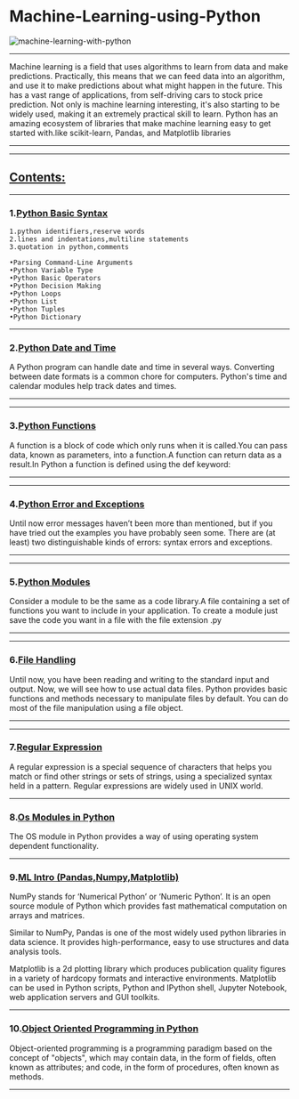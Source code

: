 # Machine-Learning-using-Python
![machine-learning-with-python](https://user-images.githubusercontent.com/29937202/41456775-21aecb7e-709f-11e8-8734-2f9baa51cc72.png)
***
Machine learning is a field that uses algorithms to learn from data and make predictions. Practically, this means that we can feed data into an algorithm, and use it to make predictions about what might happen in the future. This has a vast range of applications, from self-driving cars to stock price prediction. Not only is machine learning interesting, it's also starting to be widely used, making it an extremely practical skill to learn.
Python has an amazing ecosystem of libraries that make machine learning easy to get started with.like scikit-learn, Pandas, and Matplotlib libraries
***
***
## [Contents:](https://github.com/sam2702/Machine-Learning-using-Python)
***

### 1.[Python Basic Syntax](https://github.com/sam2702/Machine-Learning-using-Python)

```
1.python identifiers,reserve words
2.lines and indentations,multiline statements
3.quotation in python,comments
```
```
•Parsing Command-Line Arguments
•Python Variable Type
•Python Basic Operators
•Python Decision Making
•Python Loops
•Python List
•Python Tuples
•Python Dictionary
```
***
### 2.[Python Date and Time](https://github.com/sam2702/Machine-Learning-using-Python/blob/master/Python%20Date%20and%20Time.py)
A Python program can handle date and time in several ways. Converting between date formats is a common chore for computers. Python's time and calendar modules help track dates and times.
***
***
### 3.[Python Functions](https://github.com/sam2702/Machine-Learning-using-Python/blob/master/function.py)
A function is a block of code which only runs when it is called.You can pass data, known as parameters, into a function.A function can return data as a result.In Python a function is defined using the def keyword:
***
***
### 4.[Python Error and Exceptions](https://github.com/sam2702/Machine-Learning-using-Python/tree/master/Exceptions)
Until now error messages haven’t been more than mentioned, but if you have tried out the examples you have probably seen some. There are (at least) two distinguishable kinds of errors: syntax errors and exceptions.
***
***
### 5.[Python Modules](https://github.com/sam2702/Machine-Learning-using-Python/blob/master/IPYNB/Module.ipynb)
Consider a module to be the same as a code library.A file containing a set of functions you want to include in your application.
To create a module just save the code you want in a file with the file extension .py
***
***
### 6.[File Handling](https://github.com/sam2702/Machine-Learning-using-Python/blob/master/IPYNB/File%20handling.ipynb)
Until now, you have been reading and writing to the standard input and output. Now, we will see how to use actual data files.
Python provides basic functions and methods necessary to manipulate files by default. You can do most of the file manipulation using a file object.
***
***
### 7.[Regular Expression](https://github.com/sam2702/Machine-Learning-using-Python/blob/master/IPYNB/Regular%2Bexpression.ipynb)
A regular expression is a special sequence of characters that helps you match or find other strings or sets of strings, using a specialized syntax held in a pattern. Regular expressions are widely used in UNIX world.
***
### 8.[Os Modules in Python](https://github.com/sam2702/Machine-Learning-using-Python/blob/master/IPYNB/OS%2BModule.ipynb)
The OS module in Python provides a way of using operating system dependent functionality.
***
### 9.[ML Intro (Pandas,Numpy,Matplotlib)](https://github.com/sam2702/Machine-Learning-using-Python/tree/master/ML)
NumPy stands for ‘Numerical Python’ or ‘Numeric Python’. It is an open source module of Python which provides fast mathematical computation on arrays and matrices.

Similar to NumPy, Pandas is one of the most widely used python libraries in data science. It provides high-performance, easy to use structures and data analysis tools.

Matplotlib is a 2d plotting library which produces publication quality figures in a variety of hardcopy formats and interactive environments. Matplotlib can be used in Python scripts, Python and IPython shell, Jupyter Notebook, web application servers and GUI toolkits.
***
### 10.[Object Oriented Programming in Python](https://github.com/sam2702/Machine-Learning-using-Python/tree/master/OOPs)
Object-oriented programming is a programming paradigm based on the concept of "objects", which may contain data, in the form of fields, often known as attributes; and code, in the form of procedures, often known as methods.
***
